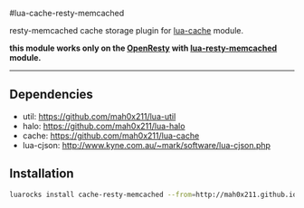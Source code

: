 #lua-cache-resty-memcached

resty-memcached cache storage plugin for [lua-cache](https://github.com/mah0x211/lua-cache) module.

**this module works only on the [OpenResty](http://openresty.org) with [lua-resty-memcached](https://github.com/openresty/lua-resty-memcached) module.**

---

## Dependencies

- util: https://github.com/mah0x211/lua-util
- halo: https://github.com/mah0x211/lua-halo
- cache: https://github.com/mah0x211/lua-cache
- lua-cjson: http://www.kyne.com.au/~mark/software/lua-cjson.php

## Installation

```sh
luarocks install cache-resty-memcached --from=http://mah0x211.github.io/rocks/
```
